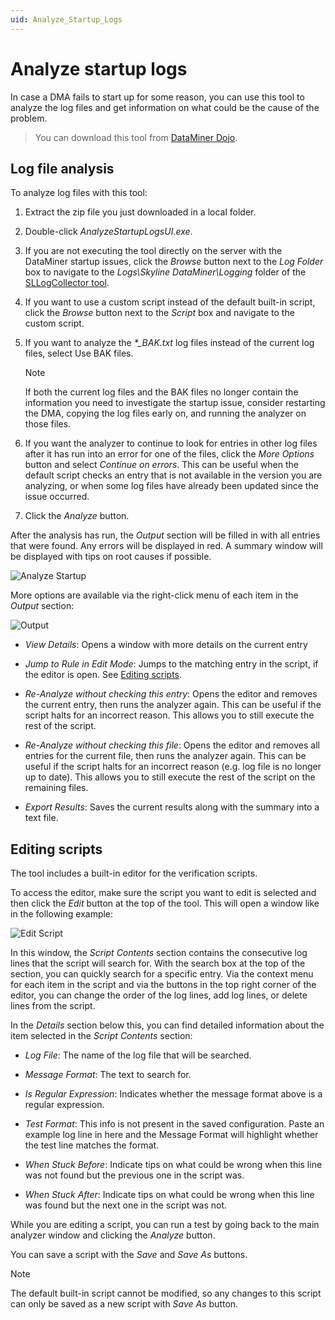 ```yaml
---
uid: Analyze_Startup_Logs
---
```


# Analyze startup logs

<!-- RN 25630 -->

In case a DMA fails to start up for some reason, you can use this tool to analyze the log files and get information on what could be the cause of the problem.

> You can download this tool from [DataMiner Dojo](https://community.dataminer.services/download/analyze-startup-logs/).

## Log file analysis

To analyze log files with this tool:

1. Extract the zip file you just downloaded in a local folder.

1. Double-click *AnalyzeStartupLogsUI.exe*.

1. If you are not executing the tool directly on the server with the DataMiner startup issues, click the *Browse* button next to the *Log Folder* box to navigate to the *Logs\Skyline* *DataMiner\Logging* folder of the [SLLogCollector tool](xref:SLLogCollector).

1. If you want to use a custom script instead of the default built-in script, click the *Browse* button next to the *Script* box and navigate to the custom script.

1. If you want to analyze the *\*_BAK.txt* log files instead of the current log files, select Use BAK files.

   > [!NOTE]
   > If both the current log files and the BAK files no longer contain the information you need to investigate the startup issue, consider restarting the DMA, copying the log files early on, and running the analyzer on those files.

1. If you want the analyzer to continue to look for entries in other log files after it has run into an error for one of the files, click the *More Options* button and select *Continue on errors*. This can be useful when the default script checks an entry that is not available in the version you are analyzing, or when some log files have already been updated since the issue occurred.

1. Click the *Analyze* button.

After the analysis has run, the *Output* section will be filled in with all entries that were found. Any errors will be displayed in red. A summary window will be displayed with tips on root causes if possible.

![Analyze Startup](~/user-guide/images/Analyze_Startup.png)

More options are available via the right-click menu of each item in the *Output* section:

![Output](~/user-guide/images/Output.png)

- *View Details*: Opens a window with more details on the current entry

- *Jump to Rule in Edit Mode*: Jumps to the matching entry in the script, if the editor is open. See [Editing scripts](#editing-scripts).

- *Re-Analyze without checking this entry*: Opens the editor and removes the current entry, then runs the analyzer again. This can be useful if the script halts for an incorrect reason. This allows you to still execute the rest of the script.

- *Re-Analyze without checking this file*: Opens the editor and removes all entries for the current file, then runs the analyzer again. This can be useful if the script halts for an incorrect reason (e.g. log file is no longer up to date). This allows you to still execute the rest of the script on the remaining files.

- *Export Results*: Saves the current results along with the summary into a text file.

## Editing scripts

The tool includes a built-in editor for the verification scripts.

To access the editor, make sure the script you want to edit is selected and then click the *Edit* button at the top of the tool. This will open a window like in the following example:

![Edit Script](~/user-guide/images/Edit_Script.png)

In this window, the *Script Contents* section contains the consecutive log lines that the script will search for. With the search box at the top of the section, you can quickly search for a specific entry. Via the context menu for each item in the script and via the buttons in the top right corner of the editor, you can change the order of the log lines, add log lines, or delete lines from the script.

In the *Details* section below this, you can find detailed information about the item selected in the *Script Contents* section:

- *Log File*: The name of the log file that will be searched.

- *Message Format*: The text to search for.

- *Is Regular Expression*: Indicates whether the message format above is a regular expression.

- *Test Format*: This info is not present in the saved configuration. Paste an example log line in here and the Message Format will highlight whether the test line matches the format.

- *When Stuck Before*: Indicate tips on what could be wrong when this line was not found but the previous one in the script was.

- *When Stuck After*: Indicate tips on what could be wrong when this line was found but the next one in the script was not.

While you are editing a script, you can run a test by going back to the main analyzer window and clicking the *Analyze* button.

You can save a script with the *Save* and *Save As* buttons.

> [!NOTE]
> The default built-in script cannot be modified, so any changes to this script can only be saved as a new script with *Save As* button.
